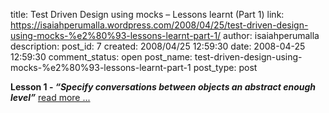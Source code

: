 title: Test Driven Design using mocks – Lessons learnt (Part 1)
link: https://isaiahperumalla.wordpress.com/2008/04/25/test-driven-design-using-mocks-%e2%80%93-lessons-learnt-part-1/
author: isaiahperumalla
description: 
post_id: 7
created: 2008/04/25 12:59:30
date: 2008-04-25 12:59:30
comment_status: open
post_name: test-driven-design-using-mocks-%e2%80%93-lessons-learnt-part-1
post_type: post



**Lesson 1 - _“Specify conversations between objects an abstract enough level”_** [read more ...](https://isaiahperumalla.wordpress.com/2008/04/25/test-driven-design-using-mocks-%e2%80%93-lessons-learnt-part-1/)